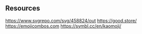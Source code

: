 ## Resources
https://www.svgrepo.com/svg/458824/out
https://good.store/
https://emojicombos.com
https://symbl.cc/en/kaomoji/
